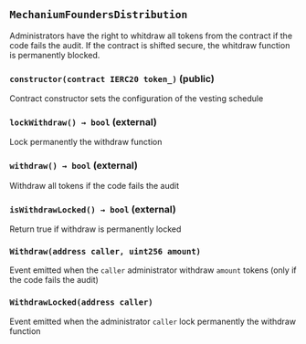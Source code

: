## `MechaniumFoundersDistribution`

Administrators have the right to whitdraw all tokens from the contract if the code fails the audit. If the contract is shifted secure, the whitdraw function is permanently blocked.




### `constructor(contract IERC20 token_)` (public)



Contract constructor sets the configuration of the vesting schedule


### `lockWithdraw() → bool` (external)

Lock permanently the withdraw function



### `withdraw() → bool` (external)

Withdraw all tokens if the code fails the audit



### `isWithdrawLocked() → bool` (external)



Return true if withdraw is permanently locked


### `Withdraw(address caller, uint256 amount)`

Event emitted when the `caller` administrator withdraw `amount` tokens (only if the code fails the audit)



### `WithdrawLocked(address caller)`

Event emitted when the administrator `caller` lock permanently the withdraw function





